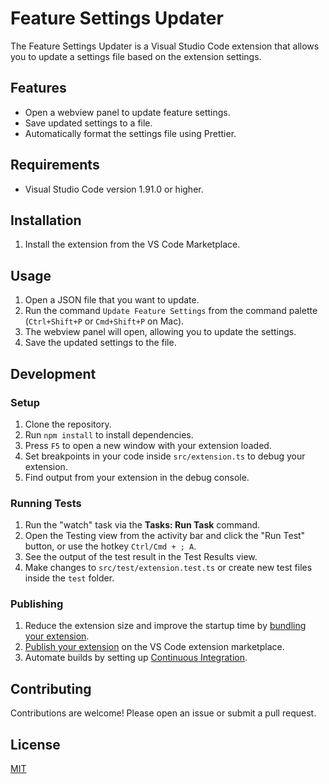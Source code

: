 # Feature Settings Updater

The Feature Settings Updater is a Visual Studio Code extension that allows you to update a settings file based on the extension settings.

## Features

- Open a webview panel to update feature settings.
- Save updated settings to a file.
- Automatically format the settings file using Prettier.

## Requirements

- Visual Studio Code version 1.91.0 or higher.

## Installation

1. Install the extension from the VS Code Marketplace.

## Usage

1. Open a JSON file that you want to update.
2. Run the command `Update Feature Settings` from the command palette (`Ctrl+Shift+P` or `Cmd+Shift+P` on Mac).
3. The webview panel will open, allowing you to update the settings.
4. Save the updated settings to the file.

## Development

### Setup

1. Clone the repository.
2. Run `npm install` to install dependencies.
3. Press `F5` to open a new window with your extension loaded.
4. Set breakpoints in your code inside `src/extension.ts` to debug your extension.
5. Find output from your extension in the debug console.

### Running Tests

1. Run the "watch" task via the **Tasks: Run Task** command.
2. Open the Testing view from the activity bar and click the "Run Test" button, or use the hotkey `Ctrl/Cmd + ; A`.
3. See the output of the test result in the Test Results view.
4. Make changes to `src/test/extension.test.ts` or create new test files inside the `test` folder.

### Publishing

1. Reduce the extension size and improve the startup time by [bundling your extension](https://code.visualstudio.com/api/working-with-extensions/bundling-extension).
2. [Publish your extension](https://code.visualstudio.com/api/working-with-extensions/publishing-extension) on the VS Code extension marketplace.
3. Automate builds by setting up [Continuous Integration](https://code.visualstudio.com/api/working-with-extensions/continuous-integration).

## Contributing

Contributions are welcome! Please open an issue or submit a pull request.

## License

[MIT](LICENSE)
